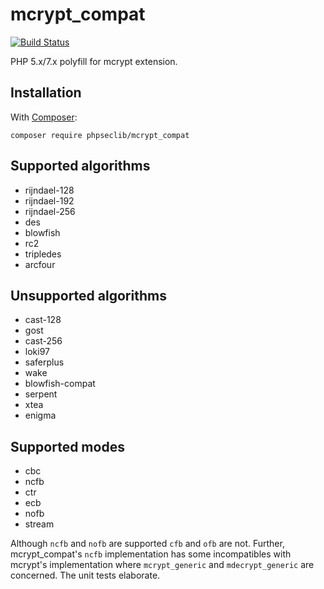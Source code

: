# mcrypt_compat

[![Build Status](https://travis-ci.org/phpseclib/mcrypt_compat.svg?branch=master)](https://travis-ci.org/phpseclib/mcrypt_compat)

PHP 5.x/7.x polyfill for mcrypt extension.

## Installation

With [Composer](https://getcomposer.org/):

```
composer require phpseclib/mcrypt_compat
```

## Supported algorithms

- rijndael-128
- rijndael-192
- rijndael-256
- des
- blowfish
- rc2
- tripledes
- arcfour

## Unsupported algorithms

- cast-128
- gost
- cast-256
- loki97
- saferplus
- wake
- blowfish-compat
- serpent
- xtea
- enigma

## Supported modes

- cbc
- ncfb
- ctr
- ecb
- nofb
- stream

Although `ncfb` and `nofb` are supported `cfb` and `ofb` are not. Further, mcrypt_compat's `ncfb` implementation has some incompatibles with mcrypt's implementation where `mcrypt_generic` and `mdecrypt_generic` are concerned. The unit tests elaborate.
